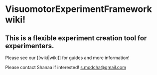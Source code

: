 # VisuomotorExperimentFramework wiki!

## This is a flexible experiment creation tool for experimenters.

Please see our [[wiki|wiki]] for guides and more information!

Please contact Shanaa if interested!
s.modcha@gmail.com
